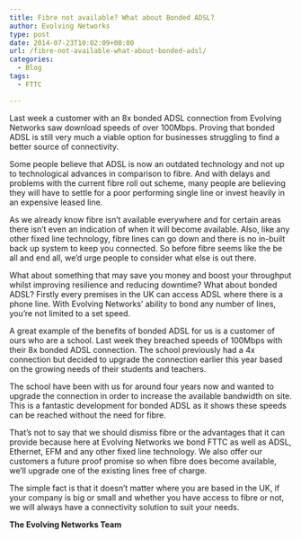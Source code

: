 ```yaml
---
title: Fibre not available? What about Bonded ADSL?
author: Evolving Networks
type: post
date: 2014-07-23T10:02:09+00:00
url: /fibre-not-available-what-about-bonded-adsl/
categories:
  - Blog
tags:
  - FTTC

---
```

Last week a customer with an 8x bonded ADSL connection from Evolving Networks saw download speeds of over 100Mbps. Proving that bonded ADSL is still very much a viable option for businesses struggling to find a better source of connectivity.

Some people believe that ADSL is now an outdated technology and not up to technological advances in comparison to fibre. And with delays and problems with the current fibre roll out scheme, many people are believing they will have to settle for a poor performing single line or invest heavily in an expensive leased line.

As we already know fibre isn’t available everywhere and for certain areas there isn’t even an indication of when it will become available. Also, like any other fixed line technology, fibre lines can go down and there is no in-built back up system to keep you connected. So before fibre seems like the be all and end all, we’d urge people to consider what else is out there.

What about something that may save you money and boost your throughput whilst improving resilience and reducing downtime? What about bonded ADSL? Firstly every premises in the UK can access ADSL where there is a phone line. With Evolving Networks’ ability to bond any number of lines, you’re not limited to a set speed.

A great example of the benefits of bonded ADSL for us is a customer of ours who are a school. Last week they breached speeds of 100Mbps with their 8x bonded ADSL connection. The school previously had a 4x connection but decided to upgrade the connection earlier this year based on the growing needs of their students and teachers.

The school have been with us for around four years now and wanted to upgrade the connection in order to increase the available bandwidth on site. This is a fantastic development for bonded ADSL as it shows these speeds can be reached without the need for fibre.

That’s not to say that we should dismiss fibre or the advantages that it can provide because here at Evolving Networks we bond FTTC as well as ADSL, Ethernet, EFM and any other fixed line technology. We also offer our customers a future proof promise so when fibre does become available, we’ll upgrade one of the existing lines free of charge.

The simple fact is that it doesn’t matter where you are based in the UK, if your company is big or small and whether you have access to fibre or not, we will always have a connectivity solution to suit your needs.

**The Evolving Networks Team**
